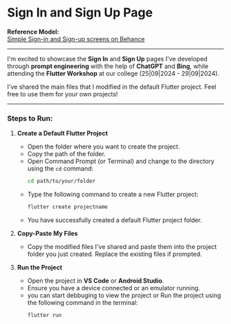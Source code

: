 # Sign In and Sign Up Page

**Reference Model:**  
[Simple Sign-in and Sign-up screens on Behance](https://www.behance.net/gallery/206995783/Simple-Sign-in-and-Sign-up-screens?tracking_source=search_projects|signup+screen&l=18)

---

I'm excited to showcase the **Sign In** and **Sign Up** pages I've developed through **prompt engineering** with the help of **ChatGPT** and **Bing**, while attending the **Flutter Workshop** at our college (25|09|2024 - 29|09|2024).

I've shared the main files that I modified in the default Flutter project. Feel free to use them for your own projects!

---

### Steps to Run:

1. **Create a Default Flutter Project**
   - Open the folder where you want to create the project.
   - Copy the path of the folder.
   - Open Command Prompt (or Terminal) and change to the directory using the `cd` command:
     ```bash
     cd path/to/your/folder
     ```
   - Type the following command to create a new Flutter project:
     ```bash
     flutter create projectname
     ```
   - You have successfully created a default Flutter project folder.

2. **Copy-Paste My Files**
   - Copy the modified files I've shared and paste them into the project folder you just created. Replace the existing files if prompted.

3. **Run the Project**
   - Open the project in **VS Code** or **Android Studio**.
   - Ensure you have a device connected or an emulator running.
   - you can start debbuging to view the project or Run the project using the following command in the terminal:
     ```bash
     flutter run
     ```
